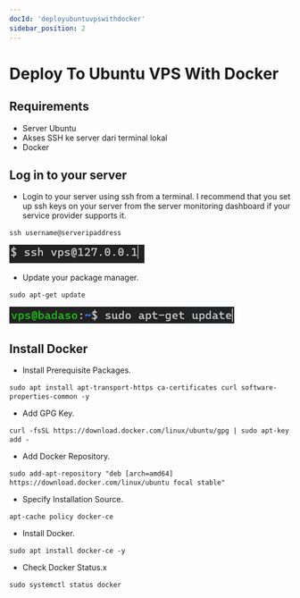 ```yaml
---
docId: 'deployubuntuvpswithdocker'
sidebar_position: 2
---
```


# Deploy To Ubuntu VPS With Docker

## Requirements
  - Server Ubuntu
  - Akses SSH ke server dari terminal lokal
  - Docker

## Log in to your server

- Login to your server using ssh from a terminal. I recommend that you set up ssh keys on your server from the server monitoring dashboard if your service provider supports it.

```
ssh username@serveripaddress
```

![Deploy ubuntu wihtout docker vps login](/img/deploy-ubuntu-without-docker/deploy-ubuntu-wihtout-docker-vps-login.png)

- Update your package manager.

```
sudo apt-get update
```

![Deploy ubuntu wihtout docker vps update](/img/deploy-ubuntu-without-docker/deploy-ubuntu-wihtout-docker-vps-update.png)

## Install Docker

- Install Prerequisite Packages.

```
sudo apt install apt-transport-https ca-certificates curl software-properties-common -y
```

- Add GPG Key.

```
curl -fsSL https://download.docker.com/linux/ubuntu/gpg | sudo apt-key add -
```

- Add Docker Repository.

```
sudo add-apt-repository "deb [arch=amd64] https://download.docker.com/linux/ubuntu focal stable"
```

- Specify Installation Source.

```
apt-cache policy docker-ce
```

- Install Docker.

```
sudo apt install docker-ce -y
```

- Check Docker Status.x

```
sudo systemctl status docker
```